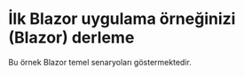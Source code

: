 # <a name="build-your-first-blazor-app-sample-blazor"></a>İlk Blazor uygulama örneğinizi (Blazor) derleme

Bu örnek Blazor temel senaryoları göstermektedir.
